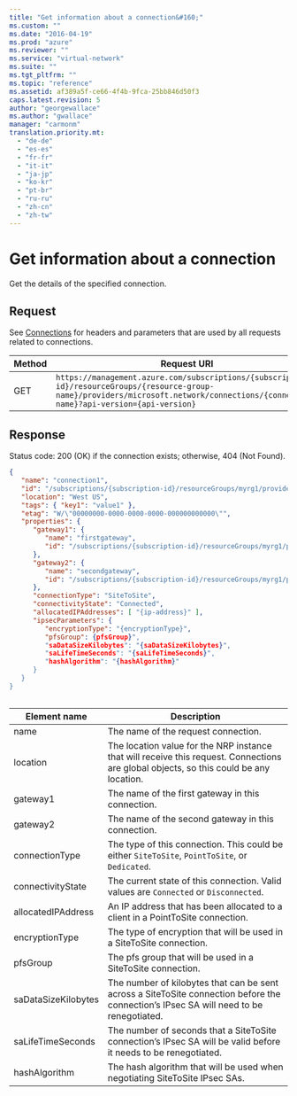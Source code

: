 ```yaml
---
title: "Get information about a connection&#160;"
ms.custom: ""
ms.date: "2016-04-19"
ms.prod: "azure"
ms.reviewer: ""
ms.service: "virtual-network"
ms.suite: ""
ms.tgt_pltfrm: ""
ms.topic: "reference"
ms.assetid: af389a5f-ce66-4f4b-9fca-25bb846d50f3
caps.latest.revision: 5
author: "georgewallace"
ms.author: "gwallace"
manager: "carmonm"
translation.priority.mt: 
  - "de-de"
  - "es-es"
  - "fr-fr"
  - "it-it"
  - "ja-jp"
  - "ko-kr"
  - "pt-br"
  - "ru-ru"
  - "zh-cn"
  - "zh-tw"
---
```

# Get information about a connection&#160;
Get the details of the specified connection.  
  
## Request  
 See [Connections](../NetworkGatewayREST/connections.md) for headers and parameters that are used by all requests related to connections.  
  
|Method|Request URI|  
|------------|-----------------|  
|GET|`https://management.azure.com/subscriptions/{subscription-id}/resourceGroups/{resource-group-name}/providers/microsoft.network/connections/{connection-name}?api-version={api-version}`|  
  
## Response  
 Status code: 200 (OK) if the connection exists; otherwise, 404 (Not Found).  
  
```json  
{  
   "name": "connection1",  
   "id": "/subscriptions/{subscription-id}/resourceGroups/myrg1/providers/microsoft.network/connections/connection1",  
   "location": "West US",  
   "tags": { "key1": "value1" },  
   "etag": "W/\"00000000-0000-0000-0000-000000000000\"",  
   "properties": {  
      "gateway1": {  
         "name": "firstgateway",  
         "id": "/subscriptions/{subscription-id}/resourceGroups/myrg1/providers/microsoft.network/SiteToSite/firstgateway"  
      },  
      "gateway2": {  
         "name": "secondgateway",  
         "id": "/subscriptions/{subscription-id}/resourceGroups/myrg1/providers/microsoft.network/SiteToSite/secondgateway"  
      },  
      "connectionType": "SiteToSite",  
      "connectivityState": "Connected",  
      "allocatedIPAddresses": [ "{ip-address}" ],  
      "ipsecParameters": {  
         "encryptionType": "{encryptionType}",  
         "pfsGroup": {pfsGroup}",  
         "saDataSizeKilobytes": "{saDataSizeKilobytes}",  
         "saLifeTimeSeconds": "{saLifeTimeSeconds}",  
         "hashAlgorithm": "{hashAlgorithm}"  
      }  
   }  
}  
  
```  
  
|Element name|Description|  
|------------------|-----------------|  
|name|The name of the request connection.|  
|location|The location value for the NRP instance that will receive this request. Connections are global objects, so this could be any location.|  
|gateway1|The name of the first gateway in this connection.|  
|gateway2|The name of the second gateway in this connection.|  
|connectionType|The type of this connection. This could be either `SiteToSite`, `PointToSite`, or `Dedicated`.|  
|connectivityState|The current state of this connection. Valid values are `Connected` or `Disconnected`.|  
|allocatedIPAddress|An IP address that has been allocated to a client in a PointToSite connection.|  
|encryptionType|The type of encryption that will be used in a SiteToSite connection.|  
|pfsGroup|The pfs group that will be used in a SiteToSite connection.|  
|saDataSizeKilobytes|The number of kilobytes that can be sent across a SiteToSite connection before the connection’s IPsec SA will need to be renegotiated.|  
|saLifeTimeSeconds|The number of seconds that a SiteToSite connection’s IPsec SA will be valid before it needs to be renegotiated.|  
|hashAlgorithm|The hash algorithm that will be used when negotiating SiteToSite IPsec SAs.|